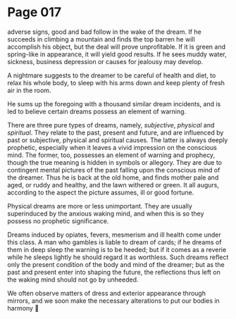# Page 017
adverse signs, good and bad follow in the wake of the dream.
If he succeeds in climbing a mountain and finds the top barren
he will accomplish his object, but the deal will prove unprofitable.
If it is green and spring-like in appearance, it will yield good results.
If he sees muddy water, sickness, business depression or causes
for jealousy may develop.


A nightmare suggests to the dreamer to be careful of health and diet,
to relax his whole body, to sleep with his arms down and keep plenty
of fresh air in the room.


He sums up the foregoing with a thousand similar dream incidents,
and is led to believe certain dreams possess an element of warning.


There are three pure types of dreams, namely, _subjective_,
_physical_ and _spiritual_. They relate to the past,
present and future, and are influenced by past or subjective,
physical and spiritual causes. The latter is always deeply prophetic,
especially when it leaves a vivid impression on the conscious mind.
The former, too, possesses an element of warning and prophecy,
though the true meaning is hidden in symbols or allegory.
They are due to contingent mental pictures of the past
falling upon the conscious mind of the dreamer.
Thus he is back at the old home, and finds mother pale and aged,
or ruddy and healthy, and the lawn withered or green.
It all augurs, according to the aspect the picture assumes,
ill or good fortune.


Physical dreams are more or less unimportant. They are usually
superinduced by the anxious waking mind, and when this is so they
possess no prophetic significance.


Dreams induced by opiates, fevers, mesmerism and ill health come under
this class. A man who gambles is liable to dream of cards; if he dreams
of them in deep sleep the warning is to be heeded; but if it comes
as a reverie while he sleeps lightly he should regard it as worthless.
Such dreams reflect only the present condition of the body and mind
of the dreamer; but as the past and present enter into shaping the future,
the reflections thus left on the waking mind should not go by unheeded.


We often observe matters of dress and exterior appearance through mirrors,
and we soon make the necessary alterations to put our bodies in harmony
